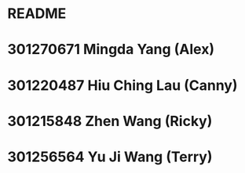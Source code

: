 # README

# 301270671 Mingda Yang (Alex)
# 301220487 Hiu Ching Lau (Canny)
# 301215848 Zhen Wang (Ricky)
# 301256564 Yu Ji Wang (Terry)
